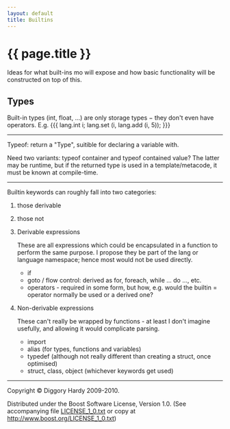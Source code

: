 ```yaml
---
layout: default
title: Builtins
---
```

{{ page.title }}
================

Ideas for what built-ins mo will expose and how basic functionality will be constructed on top of
this.


Types
--------

Built-in types (int, float, ...) are only storage types − they don't even have operators. E.g.
{{{
    lang.int i;
    lang.set (i, lang.add (i, 5));
}}}

-------

Typeof: return a "Type", suitible for declaring a variable with.

Need two variants: typeof container and typeof contained value? The latter may be runtime,
but if the returned type is used in a template/metacode, it must be known at compile-time.

-------

Builtin keywords can roughly fall into two categories:

1. those derivable
2. those not

1. Derivable expressions
    
    These are all expressions which could be encapsulated in a function to perform the same purpose.
    I propose they be part of the lang or language namespace; hence most would not be used directly.
    
    * if
    * goto / flow control: derived as for, foreach, while ... do ..., etc.
    * operators - required in some form, but how, e.g. would the builtin = operator normally be used or a derived one?

2. Non-derivable expressions
    
    These can't really be wrapped by functions - at least I don't imagine usefully, and allowing it would complicate parsing.
    
    * import
    * alias (for types, functions and variables)
    * typedef (although not really different than creating a struct, once optimised)
    * struct, class, object (whichever keywords get used)

---

Copyright © Diggory Hardy 2009-2010.

Distributed under the Boost Software License, Version 1.0.
(See accompanying file [LICENSE_1_0.txt]({{site.root}}/LICENSE_1_0.txt) or copy at <http://www.boost.org/LICENSE_1_0.txt>)